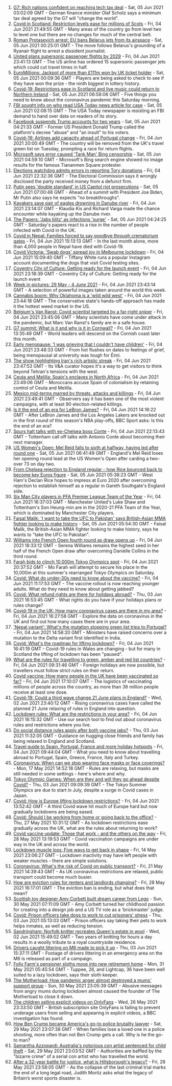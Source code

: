 1. [G7: Rich nations confident on reaching tech tax deal](https://www.bbc.co.uk/news/business-57367057) - Sat, 05 Jun 2021 03:02:09 GMT - German finance minister Olaf Scholz says a minimum tax deal agreed by the G7 will "change the world".
2. [Covid in Scotland: Restriction levels ease for millions of Scots](https://www.bbc.co.uk/news/uk-scotland-57361513) - Fri, 04 Jun 2021 21:49:55 GMT - Many areas of the country go from level two to level one but there are no changes for much of the central belt.
3. [Roman Protasevich arrest: EU bans Belarus jets from its airspace](https://www.bbc.co.uk/news/world-europe-57366919) - Sat, 05 Jun 2021 00:25:01 GMT - The move follows Belarus's grounding of a Ryanair flight to arrest a dissident journalist.
4. [United plans supersonic passenger flights by 2029](https://www.bbc.co.uk/news/technology-57361193) - Fri, 04 Jun 2021 23:41:13 GMT - The US airline has ordered 15 supersonic passenger jets which could cut travel times in half.
5. [EuroMillions: Jackpot of more than £111m won by UK ticket holder](https://www.bbc.co.uk/news/uk-57367049) - Sat, 05 Jun 2021 00:09:36 GMT - Players are being asked to check to see if they have won the prize - the ninth biggest in lottery history.
6. [Covid-19: Restrictions ease in Scotland and live music could return to Northern Ireland](https://www.bbc.co.uk/news/uk-57367287) - Sat, 05 Jun 2021 06:58:06 GMT - Five things you need to know about the coronavirus pandemic this Saturday morning.
7. [FBI sought info on who read USA Today news article for case](https://www.bbc.co.uk/news/world-us-canada-57367093) - Sat, 05 Jun 2021 02:08:15 GMT - The USA Today newspaper is resisting an FBI demand to hand over data on readers of its story.
8. [Facebook suspends Trump accounts for two years](https://www.bbc.co.uk/news/world-us-canada-57365628) - Sat, 05 Jun 2021 04:21:33 GMT - Former US President Donald Trump called the platform's decree "abuse" and "an insult" to his voters.
9. [Covid-19: Airlines add capacity ahead of Portugal change](https://www.bbc.co.uk/news/uk-57353048) - Fri, 04 Jun 2021 20:00:49 GMT - The country will be removed from the UK's travel green list on Tuesday, prompting a race for return flights.
10. [Microsoft says error caused 'Tank Man' Bing censorship](https://www.bbc.co.uk/news/world-asia-57367100) - Sat, 05 Jun 2021 04:59:10 GMT - Microsoft's Bing search engine showed no image results for the famous Tiananmen Square protester.
11. [Elections watchdog admits errors in reporting Tory donations](https://www.bbc.co.uk/news/uk-politics-57365728) - Fri, 04 Jun 2021 22:32:36 GMT - The Electoral Commission says it wrongly disclosed the party received money from a defunct firm.
12. [Putin sees 'double standard' in US Capitol riot prosecutions](https://www.bbc.co.uk/news/world-us-canada-57366668) - Sat, 05 Jun 2021 07:00:48 GMT - Ahead of a summit with President Joe Biden, Mr Putin also says he expects "no breakthroughs".
13. [Kayakers save pair of eagles drowning in Danube river](https://www.bbc.co.uk/news/world-europe-57358082) - Fri, 04 Jun 2021 23:14:07 GMT - Klaudia Kis and Richard Varga made the chance encounter while kayaking up the Danube river.
14. [The Papers: 'Jabs blitz' as infections 'surge'](https://www.bbc.co.uk/news/blogs-the-papers-57366709) - Sat, 05 Jun 2021 04:24:25 GMT - Saturday's papers react to a rise in the number of people infected with Covid in the UK.
15. [Covid in Nepal: Families forced to say goodbye through crematorium gates](https://www.bbc.co.uk/news/world-asia-57362876) - Fri, 04 Jun 2021 15:13:13 GMT - In the last month alone, more than 4,000 people in Nepal have died with Covid-19.
16. [Covid Victoria: 'Swab dogs' spread joy in Melbourne lockdown](https://www.bbc.co.uk/news/world-australia-57340316) - Fri, 04 Jun 2021 15:09:40 GMT - Tiffany White runs a popular Instagram account documenting the dogs that visit Covid testing sites.
17. [Coventry City of Culture: Getting ready for the launch event](https://www.bbc.co.uk/news/entertainment-arts-57358081) - Fri, 04 Jun 2021 23:18:39 GMT - Coventry City of Culture: Getting ready for the launch event
18. [Week in pictures: 29 May - 4 June 2021](https://www.bbc.co.uk/news/in-pictures-57362129) - Fri, 04 Jun 2021 23:43:14 GMT - A selection of powerful images taken around the world this week.
19. [Cannabis boom: Why Oklahoma is a 'wild wild west'](https://www.bbc.co.uk/news/world-us-canada-57337298) - Fri, 04 Jun 2021 23:44:18 GMT - The conservative state's hands-off approach has made it the hottest weed market in the US.
20. [Belgium's Van Ranst: Covid scientist targeted by a far-right sniper](https://www.bbc.co.uk/news/world-europe-57358492) - Fri, 04 Jun 2021 23:45:06 GMT - Many scientists have come under attack in the pandemic, but Marc Van Ranst's family are in a safe house.
21. [G7 summit: What is it and why is it in Cornwall?](https://www.bbc.co.uk/news/world-49434667) - Fri, 04 Jun 2021 13:35:49 GMT - World leaders will descend on the Cornish coast later this month.
22. [Early menopause: 'I was grieving that I couldn't have children'](https://www.bbc.co.uk/news/newsbeat-57345804) - Fri, 04 Jun 2021 23:48:33 GMT - From hot flushes on dates to feelings of grief, being menopausal at university was tough for Éimi.
23. [The show highlighting Iran's rich artistic streak](https://www.bbc.co.uk/news/entertainment-arts-57314306) - Fri, 04 Jun 2021 23:47:53 GMT - Its V&A curator hopes it's a way to get visitors to think beyond Tehran's tensions with the west.
24. [Ceuta and Melilla: Spain's enclaves in North Africa](https://www.bbc.co.uk/news/world-africa-57305882) - Fri, 04 Jun 2021 23:49:06 GMT - Moroccans accuse Spain of colonialism by retaining control of Ceuta and Melilla.
25. [Mexico mid-terms marred by threats, attacks and killings](https://www.bbc.co.uk/news/world-latin-america-57359252) - Fri, 04 Jun 2021 23:49:41 GMT - Observers say it has been one of the most violent campaigns, with at least 90 election-related killings.
26. [Is it the end of an era for LeBron James?](https://www.bbc.co.uk/sport/basketball/57361225) - Fri, 04 Jun 2021 14:16:22 GMT - After LeBron James and the Los Angeles Lakers are knocked out in the first round of this season's NBA play-offs, BBC Sport asks: Is this the end of an era?
27. [Spurs halt talks with ex-Chelsea boss Conte](https://www.bbc.co.uk/sport/football/57366387) - Fri, 04 Jun 2021 22:13:43 GMT - Tottenham call off talks with Antonio Conte about becoming their next manager.
28. [US Women's Open: Mel Reid falls to sixth at halfway, having led after round one](https://www.bbc.co.uk/sport/golf/57367882) - Sat, 05 Jun 2021 06:41:49 GMT - England's Mel Reid loses her opening round lead at the US Women's Open after carding a two-over 73 on day two.
29. [From Chelsea rejection to England regular - how Rice bounced back to become key Euros figure](https://www.bbc.co.uk/sport/england/57356721) - Sat, 05 Jun 2021 05:38:23 GMT - West Ham's Declan Rice hopes to impress at Euro 2020 after overcoming rejection to establish himself as a regular in Gareth Southgate's England side.
30. [Six Man City players in PFA Premier League Team of the Year](https://www.bbc.co.uk/sport/football/57356719) - Fri, 04 Jun 2021 16:37:03 GMT - Manchester United's Luke Shaw and Tottenham's Son Heung-min are in the 2020-21 PFA Team of the Year, which is dominated by Manchester City players.
31. [Faisal Malik: 'I want to take the UFC to Pakistan' says British-Asian MMA fighter looking to make history](https://www.bbc.co.uk/sport/mixed-martial-arts/57257712) - Sat, 05 Jun 2021 05:54:30 GMT - Faisal Malik, the British-Asian MMA fighter looking to make history, says he wants to "take the UFC to Pakistan".
32. [Williams into French Open fourth round as draw opens up](https://www.bbc.co.uk/sport/tennis/57357513) - Fri, 04 Jun 2021 18:33:12 GMT - Serena Williams remains the highest seed in her half of the French Open draw after overcoming Danielle Collins in the third round.
33. [Farah bids to clinch 10,000m Tokyo Olympics spot](https://www.bbc.co.uk/sport/athletics/57366365) - Fri, 04 Jun 2021 20:37:52 GMT - Mo Farah will attempt to secure his place in the 10,000m at this summer's rearranged Tokyo Olympics on Saturday.
34. [Covid: What do under-30s need to know about the vaccine?](https://www.bbc.co.uk/news/health-57273875) - Fri, 04 Jun 2021 11:17:53 GMT - The vaccine rollout is now reaching younger adults. What do they need to know about getting jabbed?
35. [Covid: What refund rights are there for holidays abroad?](https://www.bbc.co.uk/news/business-51615412) - Thu, 03 Jun 2021 16:53:45 GMT - What rights do you have if your holidays plans or rules change?
36. [Covid-19 in the UK: How many coronavirus cases are there in my area?](https://www.bbc.co.uk/news/uk-51768274) - Fri, 04 Jun 2021 16:27:58 GMT - Explore the data on coronavirus in the UK and find out how many cases there are in your area.
37. ['Nepal variant': What's the mutation stopping green list trips to Portugal?](https://www.bbc.co.uk/news/health-57356109) - Fri, 04 Jun 2021 14:56:20 GMT - Ministers have raised concerns over a mutation to the Delta variant first identified in India.
38. [Covid: What's the roadmap for lifting lockdown?](https://www.bbc.co.uk/news/explainers-52530518) - Fri, 04 Jun 2021 16:41:19 GMT - Covid-19 rules in Wales are changing - but for many in Scotland the lifting of lockdown has been "paused".
39. [What are the rules for travelling to green, amber and red list countries?](https://www.bbc.co.uk/news/explainers-52544307) - Fri, 04 Jun 2021 09:31:46 GMT - Foreign holidays are now possible, but travellers must follow strict rules on their return.
40. [Covid vaccine: How many people in the UK have been vaccinated so far?](https://www.bbc.co.uk/news/health-55274833) - Fri, 04 Jun 2021 17:10:07 GMT - The logistics of vaccinating millions of people across the country, as more than 38 million people receive at least one dose.
41. [Covid-19: Could a third wave change 21 June plans in England?](https://www.bbc.co.uk/news/health-57328469) - Wed, 02 Jun 2021 23:40:12 GMT - Rising coronavirus cases have called the planned 21 June relaxing of rules in England into question.
42. [Lockdown rules: What are the restrictions in your area?](https://www.bbc.co.uk/news/uk-54373904) - Fri, 04 Jun 2021 16:15:32 GMT - Use our search tool to find out about coronavirus rules and restrictions where you live.
43. [Do social distance rules apply after both vaccine jabs?](https://www.bbc.co.uk/news/uk-51506729) - Thu, 03 Jun 2021 11:32:05 GMT - Guidance on hugging close friends and family has being relaxed in England and Scotland.
44. [Travel guide to Spain, Portugal, France and more holiday hotspots](https://www.bbc.co.uk/news/explainers-56997931) - Fri, 04 Jun 2021 09:44:04 GMT - What you need to know about travelling abroad to Portugal, Spain, Greece, France, Italy and Turkey.
45. [Coronavirus: When can we stop wearing face masks or face coverings?](https://www.bbc.co.uk/news/health-51205344) - Mon, 17 May 2021 14:52:18 GMT - Rules are relaxing, but masks are still needed in some settings - here's where and why.
46. [Tokyo Olympic Games: When are they and will they go ahead despite Covid?](https://www.bbc.co.uk/news/world-asia-57240044) - Thu, 03 Jun 2021 09:09:39 GMT - The Tokyo Summer Olympics are due to start in July, despite a surge in Covid cases in Japan.
47. [Covid: How is Europe lifting lockdown restrictions?](https://www.bbc.co.uk/news/explainers-53640249) - Fri, 04 Jun 2021 13:52:42 GMT - A third Covid wave hit much of Europe hard but now gradually lockdowns are being eased.
48. [Covid: Should I be working from home or going back to the office?](https://www.bbc.co.uk/news/business-52567567) - Thu, 27 May 2021 10:31:12 GMT - As lockdown restrictions ease gradually across the UK, what are the rules about returning to work?
49. [Covid vaccine update: Those that work - and the others on the way](https://www.bbc.co.uk/news/health-51665497) - Fri, 28 May 2021 13:19:53 GMT - Covid vaccination campaigns are under way in the UK and across the world.
50. [Lockdown muscle loss: Five ways to get back in shape](https://www.bbc.co.uk/news/uk-56887390) - Fri, 14 May 2021 23:06:27 GMT - Lockdown inactivity may have left people with weaker muscles - there are simple solutions.
51. [Coronavirus: What's the risk of Covid on public transport?](https://www.bbc.co.uk/news/health-51736185) - Fri, 21 May 2021 14:39:43 GMT - As UK coronavirus restrictions are relaxed, public transport could become much busier.
52. [How are eviction rules for renters and landlords changing?](https://www.bbc.co.uk/news/explainers-53860154) - Fri, 28 May 2021 16:17:01 GMT - The eviction ban is ending, but what does that mean?
53. [Scottish toy designer Amy Corbett built dream career from Lego](https://www.bbc.co.uk/news/uk-scotland-glasgow-west-57282419) - Sun, 30 May 2021 07:11:09 GMT - Amy Corbett turned her childhood passion for creating into a design job and a US TV role as a 'brickmaster' judge.
54. [Covid: Prison officers take dogs to work to cut prisoners' stress](https://www.bbc.co.uk/news/uk-wales-57317334) - Thu, 03 Jun 2021 05:13:03 GMT - Prison officers say taking their pets to work helps inmates, as well as reducing tension.
55. [Sandringham: Norfolk knitter recreates Queen's estate in wool](https://www.bbc.co.uk/news/uk-england-norfolk-57334420) - Wed, 02 Jun 2021 15:49:02 GMT - Two years of knitting for hours a day results in a woolly tribute to a royal countryside residence.
56. [Drivers caught littering on M6 made to pick it up](https://www.bbc.co.uk/news/uk-england-stoke-staffordshire-57347552) - Thu, 03 Jun 2021 15:37:11 GMT - Footage of drivers littering in an emergency area on the M6 is released as part of a campaign.
57. [Folly Farm's pensioner sloths move into new retirement home](https://www.bbc.co.uk/news/uk-wales-57276982) - Mon, 31 May 2021 05:45:54 GMT - Tuppee, 26, and Lightcap, 36 have been well suited to a lazy lockdown, says their sloth keeper.
58. [The Motherload: How pandemic anger almost destroyed a mums' support group](https://www.bbc.co.uk/news/stories-57285368) - Sun, 30 May 2021 23:05:39 GMT - Abusive messages from angry mums during lockdown almost caused the founder of The Motherload to close it down.
59. [The children selling explicit videos on OnlyFans](https://www.bbc.co.uk/news/uk-57255983) - Wed, 26 May 2021 23:33:50 GMT - British subscription site OnlyFans is failing to prevent underage users from selling and appearing in explicit videos, a BBC investigation has found.
60. [How Ben Crump became America's go-to police brutality lawyer](https://www.bbc.co.uk/news/world-us-canada-57038162) - Sat, 29 May 2021 23:07:38 GMT - When families lose a loved one in a police shooting, more often than not Ben Crump gets a call. Why is he the go-to man?
61. [Samantha Azzopardi: Australia's notorious con artist sentenced for child theft](https://www.bbc.co.uk/news/world-australia-57284621) - Sat, 29 May 2021 23:03:52 GMT - Authorities are baffled by the "bizarre crime" of a serial con artist who has travelled the world.
62. [After a 32-year battle for justice, what is Hillsborough's legacy?](https://www.bbc.co.uk/news/uk-57281398) - Fri, 28 May 2021 23:58:05 GMT - As the collapse of the last criminal trial marks the end of a long legal road, Judith Moritz asks what the legacy of Britain’s worst sports disaster is.
